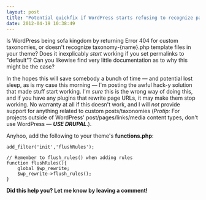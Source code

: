 ```yaml
---
layout: post
title: "Potential quickfix if WordPress starts refusing to recognize page templates for custom taxonomies when permalinks are on"
date: 2012-04-19 10:38:49
---
```


Is WordPress being sofa kingdom by returning Error 404 for custom taxonomies, or doesn't recognize taxonomy-{name}.php template files in your theme? Does it inexplicably *start* working if you set permalinks to "default"? Can you likewise find very little documentation as to why this might be the case?

In the hopes this will save somebody a bunch of time — and potential lost sleep, as is my case this morning — I'm posting the awful hack-y solution that made stuff start working. I'm *sure* this is the wrong way of doing this, and if you have any plugins that rewrite page URLs, it may make them stop working. No warranty at all if this doesn't work, and I will *not* provide support for anything related to custom posts/taxonomies (*Protip:* For projects outside of WordPress' post/pages/links/media content types, don't use WordPress — ***USE DRUPAL***.).

Anyhoo, add the following to your theme's **functions.php**:

~~~
add_filter('init','flushRules');

// Remember to flush_rules() when adding rules
function flushRules(){
    global $wp_rewrite;
    $wp_rewrite->flush_rules();
}
~~~

**Did this help you? Let me know by leaving a comment!**